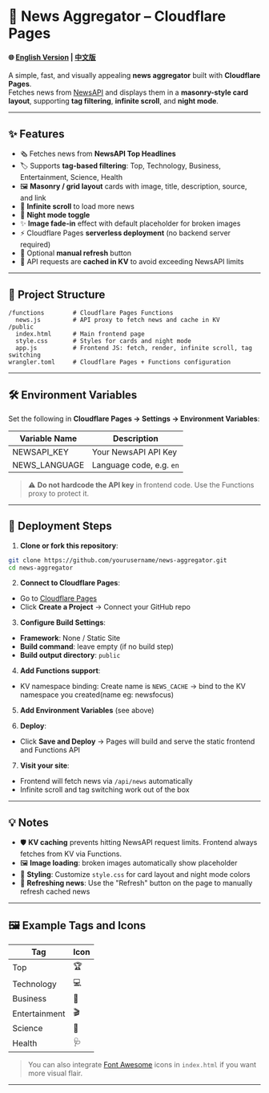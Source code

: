 # 📰 News Aggregator – Cloudflare Pages

#### 🌐 [English Version](https://github.com/benjiann/NewsFocus/blob/main/README.md) | [中文版](https://github.com/benjiann/NewsFocus/blob/main/README_zh.md)

A simple, fast, and visually appealing **news aggregator** built with **Cloudflare Pages**.  
Fetches news from [NewsAPI](https://newsapi.org/) and displays them in a **masonry-style card layout**, supporting **tag filtering**, **infinite scroll**, and **night mode**.

---

## ✨ Features

- 🗞 Fetches news from **NewsAPI Top Headlines**  
- 🏷 Supports **tag-based filtering**: Top, Technology, Business, Entertainment, Science, Health  
- 🖼 **Masonry / grid layout** cards with image, title, description, source, and link  
- 🔄 **Infinite scroll** to load more news  
- 🌙 **Night mode toggle**  
- ✨ **Image fade-in** effect with default placeholder for broken images  
- ⚡ Cloudflare Pages **serverless deployment** (no backend server required)  
- 🔁 Optional **manual refresh** button  
- 💾 API requests are **cached in KV** to avoid exceeding NewsAPI limits  

---

## 📁 Project Structure

```
/functions        # Cloudflare Pages Functions
  news.js         # API proxy to fetch news and cache in KV
/public
  index.html      # Main frontend page
  style.css       # Styles for cards and night mode
  app.js          # Frontend JS: fetch, render, infinite scroll, tag switching
wrangler.toml     # Cloudflare Pages + Functions configuration
```

---

## 🛠 Environment Variables

Set the following in **Cloudflare Pages → Settings → Environment Variables**:

| Variable Name     | Description                                 |
|------------------|---------------------------------------------|
| NEWSAPI_KEY       | Your NewsAPI API Key                        |
| NEWS_LANGUAGE     | Language code, e.g. `en`                   |

> ⚠️ **Do not hardcode the API key** in frontend code. Use the Functions proxy to protect it.

---

## 🚀 Deployment Steps

1. **Clone or fork this repository**:

```bash
git clone https://github.com/yourusername/news-aggregator.git
cd news-aggregator
```

2. **Connect to Cloudflare Pages**:

- Go to [Cloudflare Pages](https://pages.cloudflare.com/)  
- Click **Create a Project** → Connect your GitHub repo  

3. **Configure Build Settings**:

- **Framework**: None / Static Site  
- **Build command**: leave empty (if no build step)  
- **Build output directory**: `public`  

4. **Add Functions support**:

- KV namespace binding: Create name is `NEWS_CACHE` → bind to the KV namespace you created(name eg: newsfocus)

5. **Add Environment Variables** (see above)

6. **Deploy**:

- Click **Save and Deploy** → Pages will build and serve the static frontend and Functions API  

7. **Visit your site**:

- Frontend will fetch news via `/api/news` automatically  
- Infinite scroll and tag switching work out of the box  

---

## 💡 Notes

- 🛡 **KV caching** prevents hitting NewsAPI request limits. Frontend always fetches from KV via Functions.  
- 🖼 **Image loading**: broken images automatically show placeholder  
- 🎨 **Styling**: Customize `style.css` for card layout and night mode colors  
- 🔄 **Refreshing news**: Use the "Refresh" button on the page to manually refresh cached news  

---

## 🖼 Example Tags and Icons

| Tag           | Icon |
|---------------|------|
| Top           | 🏆    |
| Technology    | 💻    |
| Business      | 💼    |
| Entertainment | 🎬    |
| Science       | 🔬    |
| Health        | 🩺    |

> You can also integrate [Font Awesome](https://fontawesome.com/) icons in `index.html` if you want more visual flair.

---





